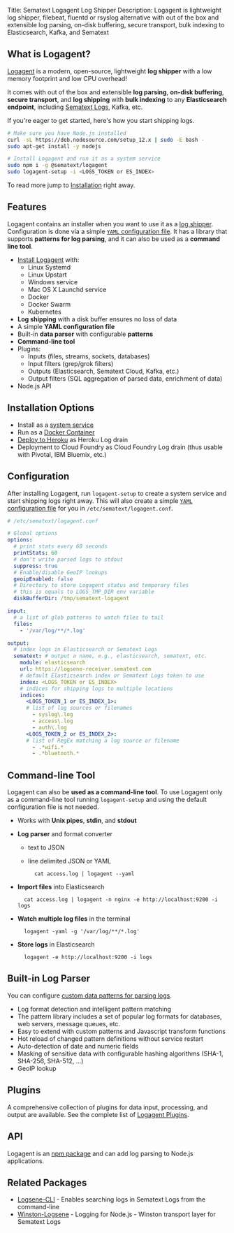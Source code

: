 Title: Sematext Logagent Log Shipper
Description: Logagent is lightweight log shipper, filebeat, fluentd or rsyslog alternative with out of the box and extensible log parsing, on-disk buffering, secure transport, bulk indexing to Elasticsearch, Kafka, and Sematext

## What is Logagent?
[Logagent](https://sematext.com/logagent) is a modern, open-source, lightweight **log shipper** with a low memory footprint and low CPU overhead!

It comes with out of the box and extensible **log parsing**, **on-disk buffering**, **secure transport**, and **log shipping** with **bulk indexing** to any **Elasticsearch endpoint**, including [Sematext Logs](https://sematext.com/logsene), Kafka, etc.

If you're eager to get started, here's how you start shipping logs.

```bash
# Make sure you have Node.js installed
curl -sL https://deb.nodesource.com/setup_12.x | sudo -E bash -
sudo apt-get install -y nodejs

# Install Logagent and run it as a system service
sudo npm i -g @sematext/logagent
sudo logagent-setup -i <LOGS_TOKEN or ES_INDEX>
```

To read more jump to [Installation](/docs/logagent/installation) right away.

## Features
Logagent contains an installer when you want to use it as a [log shipper](/docs/logagent/installation).  Configuration is done via a simple [`YAML` configuration file](/docs/logagent/config-file). It has a library that supports **patterns for log parsing**, and it can also be used as a **command line tool**.

- [Install Logagent](/docs/logagent/installation) with:
    - Linux Systemd
    - Linux Upstart
    - Windows service
    - Mac OS X Launchd service
    - Docker
    - Docker Swarm
    - Kubernetes
- **Log shipping** with a disk buffer ensures no loss of data
- A simple **YAML configuration file**
- Built-in **data parser** with configurable **patterns**
- **Command-line tool**
- Plugins:
    - Inputs (files, streams, sockets, databases)
    - Input filters (grep/grok filters)
    - Outputs (Elasticsearch, Sematext Cloud, Kafka, etc.)
    - Output filters (SQL aggregation of parsed data, enrichment of data)
- Node.js API

## Installation Options
- Install as a [system service](/docs/logagent/installation)
- Run as a [Docker Container](/docs/logagent/installation-docker) 
- [Deploy to Heroku](/docs/logagent/installation-heroku) as Heroku Log drain
- Deployment to Cloud Foundry as Cloud Foundry Log drain (thus usable with Pivotal, IBM Bluemix, etc.)

## Configuration
After installing Logagent, run `logagent-setup` to create a system service and start shipping logs right away. This will also create a simple [`YAML` configuration file](/docs/logagent/config-file) for you in `/etc/sematext/logagent.conf`.

```yaml hl_lines="18 19 24 25 27 29 30 35"
# /etc/sematext/logagent.conf

# Global options
options:
  # print stats every 60 seconds 
  printStats: 60
  # don't write parsed logs to stdout
  suppress: true
  # Enable/disable GeoIP lookups
  geoipEnabled: false
  # Directory to store Logagent status and temporary files
  # this is equals to LOGS_TMP_DIR env variable 
  diskBufferDir: /tmp/sematext-logagent

input:
  # a list of glob patterns to watch files to tail
  files:
    - '/var/log/**/*.log'

output:
  # index logs in Elasticsearch or Sematext Logs
  sematext: # output a name, e.g., elasticsearch, sematext, etc.
    module: elasticsearch
    url: https://logsene-receiver.sematext.com
    # default Elasticsearch index or Sematext Logs token to use
    index: <LOGS_TOKEN or ES_INDEX>
    # indices for shipping logs to multiple locations
    indices: 
      <LOGS_TOKEN_1 or ES_INDEX_1>: 
      # list of log sources or filenames
        - syslog\.log
        - access\.log
        - auth\.log
      <LOGS_TOKEN_2 or ES_INDEX_2>: 
      # list of RegEx matching a log source or filename
        - .*wifi.*
        - .*bluetooth.*
```

## Command-line Tool
Logagent can also be **used as a command-line tool**. To use Logagent only as a command-line tool running `logagent-setup` and using the default configuration file is not needed.

- Works with **Unix pipes**, **stdin**, and **stdout**  
- **Log parser** and format converter
    - text to JSON
    - line delimited JSON or YAML
        
        <!-- language: bash -->

            cat access.log | logagent --yaml

- **Import files** into Elasticsearch

    <!-- language: bash -->

        cat access.log | logagent -n nginx -e http://localhost:9200 -i logs

- **Watch multiple log files** in the terminal
        
    <!-- language: bash -->

        logagent -yaml -g '/var/log/**/*.log'

- **Store logs** in Elasticsearch
        
    <!-- language: bash -->

        logagent -e http://localhost:9200 -i logs

## Built-in Log Parser
You can configure [custom data patterns for parsing logs](/docs/logagent/parser).

- Log format detection and intelligent pattern matching
- The pattern library includes a set of popular log formats for databases, web servers, message queues, etc.
- Easy to extend with custom patterns and Javascript transform functions
- Hot reload of changed pattern definitions without service restart
- Auto-detection of date and numeric fields
- Masking of sensitive data with configurable hashing algorithms (SHA-1, SHA-256, SHA-512, …)
- GeoIP lookup

## Plugins 
A comprehensive collection of plugins for data input, processing, and output are available. See the complete list of [Logagent Plugins](/docs/logagent/plugins).   

## API 
Logagent is an [npm package](https://www.npmjs.com/package/@sematext/logagent) and can add log parsing to Node.js applications.

## Related Packages
- [Logsene-CLI](https://github.com/sematext/logsene-cli) - Enables searching logs in Sematext Logs from the command-line 
- [Winston-Logsene](https://github.com/sematext/winston-logsene) - Logging for Node.js - Winston transport layer for Sematext Logs

